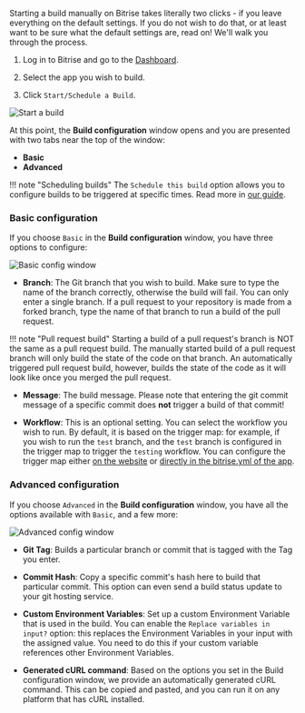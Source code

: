 Starting a build manually on Bitrise takes literally two clicks - if you leave everything on the default settings. If you do not wish to do that, or at least want to be sure what the default settings are, read on! We'll walk you through the process.

1. Log in to Bitrise and go to the [Dashboard](https://app.bitrise.io/dashboard).

1. Select the app you wish to build.

1. Click `Start/Schedule a Build`.

![Start a build](/img/builds/start-build.png)

At this point, the __Build configuration__ window opens and you are presented with two tabs near the top of the window:

- __Basic__
- __Advanced__

!!! note "Scheduling builds"
    The `Schedule this build` option allows you to configure builds to be triggered at specific times. Read more in [our guide](/builds/scheduling-builds/).

### Basic configuration

If you choose `Basic` in the __Build configuration__ window, you have three options to configure:

![Basic config window](/img/builds/basic-config-window.png)

- __Branch__: The Git branch that you wish to build. Make sure to type the name of the branch correctly, otherwise the build will fail. You can only enter a single branch. If a pull request to your repository is made from a forked branch, type the name of that branch to run a build of the pull request.

!!! note "Pull request build"
    Starting a build of a pull request's branch is NOT the same as a pull request build. The manually started build of a pull request branch will only build the state of the code on that branch. An automatically triggered pull request build, however, builds the state of the code as it will look like once you merged the pull request.

- __Message__: The build message. Please note that entering the git commit message of a specific commit does __not__ trigger a build of that commit!

- __Workflow__: This is an optional setting. You can select the workflow you wish to run. By default, it is based on the trigger map: for example, if you wish to run the `test` branch, and the `test` branch is configured in the trigger map to trigger the `testing` workflow. You can configure the trigger map either [on the website](/builds/triggering-builds/trigger-code-push) or [directly in the bitrise.yml of the app](/builds/triggering-builds/trigger-map).

### Advanced configuration

If you choose `Advanced` in the __Build configuration__ window, you have all the options available with `Basic`, and a few more:

![Advanced config window](/img/builds/advanced-window1.png)

- __Git Tag__: Builds a particular branch or commit that is tagged with the Tag you enter.

- __Commit Hash__: Copy a specific commit's hash here to build that particular commit. This option can even send a build status update to your git hosting service.

- __Custom Environment Variables__: Set up a custom Environment Variable that is used in the build. You can enable the `Replace variables in input?` option: this replaces the Environment Variables in your input with the assigned value. You need to do this if your custom variable references other Environment Variables.

- __Generated cURL command__: Based on the options you set in the Build configuration window, we provide an automatically generated cURL command. This can be copied and pasted, and you can run it on any platform that has cURL installed.
